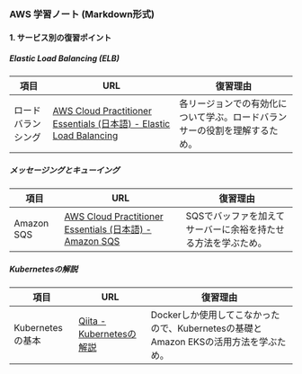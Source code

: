 ### AWS 学習ノート (Markdown形式)

#### 1. サービス別の復習ポイント

##### Elastic Load Balancing (ELB)

| 項目 | URL | 復習理由 |
| --- | --- | --- |
| ロードバランシング | [AWS Cloud Practitioner Essentials (日本語) - Elastic Load Balancing](https://explore.skillbuilder.aws/learn/course/1875/play/92485/aws-cloud-practitioner-essentials-japanese-ri-ben-yu-shi-xie-ban) | 各リージョンでの有効化について学ぶ。ロードバランサーの役割を理解するため。 |

##### メッセージングとキューイング

| 項目 | URL | 復習理由 |
| --- | --- | --- |
| Amazon SQS | [AWS Cloud Practitioner Essentials (日本語) - Amazon SQS](https://explore.skillbuilder.aws/learn/course/1875/play/92485/aws-cloud-practitioner-essentials-japanese-ri-ben-yu-shi-xie-ban) | SQSでバッファを加えてサーバーに余裕を持たせる方法を学ぶため。 |

##### Kubernetesの解説

| 項目 | URL | 復習理由 |
| --- | --- | --- |
| Kubernetesの基本 | [Qiita - Kubernetesの解説](https://qiita.com/MahoTakara/items/85096f8b2632c802ab22) | Dockerしか使用してこなかったので、Kubernetesの基礎とAmazon EKSの活用方法を学ぶため。 |

<!--
##### テンプレート

| 項目 | URL | 復習理由 |
| --- | --- | --- |
|  | []() |  |
-->

